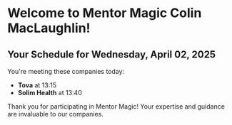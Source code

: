 # Welcome to Mentor Magic Colin MacLaughlin!

## Your Schedule for Wednesday, April 02, 2025

You're meeting these companies today:

- **Tova** at 13:15
- **Solim Health** at 13:40


Thank you for participating in Mentor Magic! Your expertise and guidance are invaluable to our companies.
